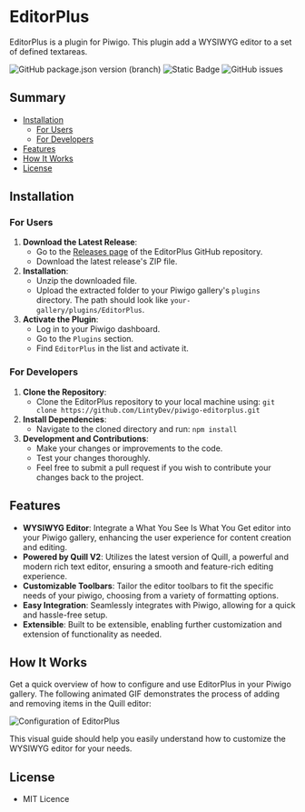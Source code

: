 # EditorPlus
EditorPlus is a plugin for Piwigo. This plugin add a WYSIWYG editor to a set of defined textareas.

![GitHub package.json version (branch)](https://img.shields.io/github/package-json/v/LintyDev/piwigo-editorplus/main?label=editorplus) ![Static Badge](https://img.shields.io/badge/v14.1.0-pwg?label=piwigo) ![GitHub issues](https://img.shields.io/github/issues/LintyDev/piwigo-editorplus?color=yellow)

## Summary
- [Installation](#installation)
  - [For Users](#for-users)
  - [For Developers](#for-developers)
- [Features](#features)
- [How It Works](#how-it-works)
- [License](#license)

## Installation
### For Users
1. **Download the Latest Release**:
   - Go to the [Releases page](https://github.com/LintyDev/piwigo-editorplus/releases) of the EditorPlus GitHub repository.
   - Download the latest release's ZIP file.
2. **Installation**:
   - Unzip the downloaded file.
   - Upload the extracted folder to your Piwigo gallery's `plugins` directory. The path should look like `your-gallery/plugins/EditorPlus`.
3. **Activate the Plugin**:
   - Log in to your Piwigo dashboard.
   - Go to the `Plugins` section.
   - Find `EditorPlus` in the list and activate it.

### For Developers
1. **Clone the Repository**:
   - Clone the EditorPlus repository to your local machine using:
     ```git clone https://github.com/LintyDev/piwigo-editorplus.git```
2. **Install Dependencies**:
   - Navigate to the cloned directory and run:
     ```npm install```
3. **Development and Contributions**:
   - Make your changes or improvements to the code.
   - Test your changes thoroughly.
   - Feel free to submit a pull request if you wish to contribute your changes back to the project.

## Features
- **WYSIWYG Editor**: Integrate a What You See Is What You Get editor into your Piwigo gallery, enhancing the user experience for content creation and editing.
- **Powered by Quill V2**: Utilizes the latest version of Quill, a powerful and modern rich text editor, ensuring a smooth and feature-rich editing experience.
- **Customizable Toolbars**: Tailor the editor toolbars to fit the specific needs of your piwigo, choosing from a variety of formatting options.
- **Easy Integration**: Seamlessly integrates with Piwigo, allowing for a quick and hassle-free setup.
- **Extensible**: Built to be extensible, enabling further customization and extension of functionality as needed.

## How It Works
Get a quick overview of how to configure and use EditorPlus in your Piwigo gallery. The following animated GIF demonstrates the process of adding and removing items in the Quill editor:

![Configuration of EditorPlus](https://i.ibb.co/r7mcz9P/helper-clear.gif)

This visual guide should help you easily understand how to customize the WYSIWYG editor for your needs.

## License
* MIT Licence